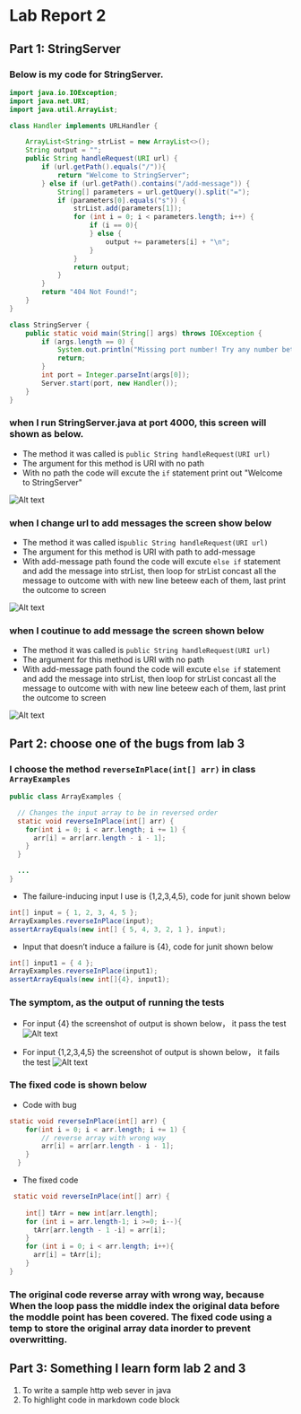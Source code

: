 # Lab Report 2
## Part 1: StringServer
### Below is my code for StringServer.

```java
import java.io.IOException;
import java.net.URI;
import java.util.ArrayList;

class Handler implements URLHandler {

    ArrayList<String> strList = new ArrayList<>();
    String output = "";
    public String handleRequest(URI url) {
        if (url.getPath().equals("/")){
            return "Welcome to StringServer";
        } else if (url.getPath().contains("/add-message")) {
            String[] parameters = url.getQuery().split("=");
            if (parameters[0].equals("s")) {
                strList.add(parameters[1]);
                for (int i = 0; i < parameters.length; i++) {
                    if (i == 0){
                    } else {
                        output += parameters[i] + "\n";
                    }
                }
                return output;
            }
        }
        return "404 Not Found!";
    }
}

class StringServer {
    public static void main(String[] args) throws IOException {
        if (args.length == 0) {
            System.out.println("Missing port number! Try any number between 1024 to 49151");
            return;
        }
        int port = Integer.parseInt(args[0]);
        Server.start(port, new Handler());
    }
}
```

### when I run StringServer.java at port 4000, this screen will shown as below. 

* The method it was called is `public String handleRequest(URI url)` 
* The argument for this method is URI with no path
* With no path the code will excute the `if` statement print out "Welcome to StringServer"

![Alt text](img/welcome.png)

### when I change url to add messages the screen show below

* The method it was called is`public String handleRequest(URI url)` 
* The argument for this method is URI with path to add-message
* With add-message path found the code will excute `else if` statement and add the message into strList, then loop for strList concast all the message to outcome with with new line beteew each of them, last print the outcome to screen

![Alt text](img/1.png)

### when I coutinue to add message the screen shown below

* The method it was called is `public String handleRequest(URI url)` 
* The argument for this method is URI with no path
* With add-message path found the code will excute `else if` statement and add the message into strList, then loop for strList concast all the message to outcome with with new line beteew each of them, last print the outcome to screen

![Alt text](img/2.png)

    

## Part 2: choose one of the bugs from lab 3

### I choose the method `reverseInPlace(int[] arr)` in class `ArrayExamples`

```java
public class ArrayExamples {

  // Changes the input array to be in reversed order
  static void reverseInPlace(int[] arr) {
    for(int i = 0; i < arr.length; i += 1) {
      arr[i] = arr[arr.length - i - 1];
    }
  }

  ...
}
```

* The failure-inducing input I use is {1,2,3,4,5}, code for junit shown below

```java
int[] input = { 1, 2, 3, 4, 5 };
ArrayExamples.reverseInPlace(input);
assertArrayEquals(new int[] { 5, 4, 3, 2, 1 }, input);
```

* Input that doesn’t induce a failure is {4}, code for junit shown below

```java
int[] input1 = { 4 };
ArrayExamples.reverseInPlace(input1);
assertArrayEquals(new int[]{4}, input1);
```

### The symptom, as the output of running the tests 

* For input {4} the screenshot of output is shown below， it pass the test
![Alt text](img/bug1.png)

* For input {1,2,3,4,5} the screenshot of output is shown below， it fails the test
![Alt text](img/bug2.png)

### The fixed code is shown below

* Code with bug

```java
static void reverseInPlace(int[] arr) {
    for(int i = 0; i < arr.length; i += 1) {
        // reverse array with wrong way
        arr[i] = arr[arr.length - i - 1];
    }
  }
```

* The fixed code

```java
 static void reverseInPlace(int[] arr) {
    
    int[] tArr = new int[arr.length];
    for (int i = arr.length-1; i >=0; i--){
      tArr[arr.length - 1 -i] = arr[i];
    }
    for (int i = 0; i < arr.length; i++){
      arr[i] = tArr[i];
    }
}
```


### The original code reverse array with wrong way, because When the loop pass the middle index the original data before the moddle point has been covered. The fixed code using a temp to store the original array data inorder to prevent overwritting.



## Part 3: Something I learn form lab 2 and 3

1. To write a sample http web sever in java
1. To highlight code in markdown code block


    

       

